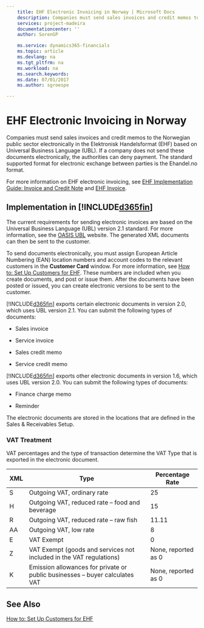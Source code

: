 ```yaml
---
    title: EHF Electronic Invoicing in Norway | Microsoft Docs
    description: Companies must send sales invoices and credit memos to the Norwegian public sector electronically in the Elektronisk Handelsformat (EHF) based on Universal Business Language (UBL). If a company does not send these documents electronically, the authorities can deny payment. The standard supported format for electronic exchange between parties is the Ehandel.no format.
    services: project-madeira
    documentationcenter: ''
    author: SorenGP

    ms.service: dynamics365-financials
    ms.topic: article
    ms.devlang: na
    ms.tgt_pltfrm: na
    ms.workload: na
    ms.search.keywords:
    ms.date: 07/01/2017
    ms.author: sgroespe

---
```

# EHF Electronic Invoicing in Norway
Companies must send sales invoices and credit memos to the Norwegian public sector electronically in the Elektronisk Handelsformat (EHF) based on Universal Business Language (UBL). If a company does not send these documents electronically, the authorities can deny payment. The standard supported format for electronic exchange between parties is the Ehandel.no format.  
  
 For more information on EHF electronic invoicing, see [EHF Implementation Guide: Invoice and Credit Note](http://www.nets.eu/no-nb/support/Test%20og%20Implementering/eFaktura%20B2B%20Utsteder/Documents/Imp%20guide%20eng.pdf) and [EHF Invoice](http://www.anskaffelser.no/ehf-formater-innhold/pages-english/ehf-invoice).  
  
## Implementation in [!INCLUDE[d365fin](includes/d365fin_md.md)]  
 The current requirements for sending electronic invoices are based on the Universal Business Language (UBL) version 2.1 standard. For more information, see the [OASIS UBL](http://go.microsoft.com/fwlink/?LinkId=212593) website. The generated XML documents can then be sent to the customer.  
  
 To send documents electronically, you must assign European Article Numbering (EAN) location numbers and account codes to the relevant customers in the **Customer Card** window. For more information, see [How to: Set Up Customers for EHF](how-to-set-up-customers-for-ehf.md). These numbers are included when you create documents, and post or issue them. After the documents have been posted or issued, you can create electronic versions to be sent to the customer.  
  
 [!INCLUDE[d365fin](includes/d365fin_md.md)] exports certain electronic documents in version 2.0, which uses UBL version 2.1. You can submit the following types of documents:  
  
-   Sales invoice  
  
-   Service invoice  
  
-   Sales credit memo  
  
-   Service credit memo  
  
 [!INCLUDE[d365fin](includes/d365fin_md.md)] exports other electronic documents in version 1.6, which uses UBL version 2.0. You can submit the following types of documents:  
  
-   Finance charge memo  
  
-   Reminder  
  
 The electronic documents are stored in the locations that are defined in the Sales & Receivables Setup.  
  
### VAT Treatment  
 VAT percentages and the type of transaction determine the VAT Type that is exported in the electronic document.  
  
|XML|Type|Percentage Rate|  
|---------|----------|---------------------|  
|S|Outgoing VAT, ordinary rate|25|  
|H|Outgoing VAT, reduced rate – food and beverage|15|  
|R|Outgoing VAT, reduced rate – raw fish|11.11|  
|AA|Outgoing VAT, low rate|8|  
|E|VAT Exempt|0|  
|Z|VAT Exempt (goods and services not included in the VAT regulations)|None, reported as 0|  
|K|Emission allowances for private or public businesses – buyer calculates VAT|None, reported as 0|  
  
## See Also  
 [How to: Set Up Customers for EHF](how-to-set-up-customers-for-ehf.md)